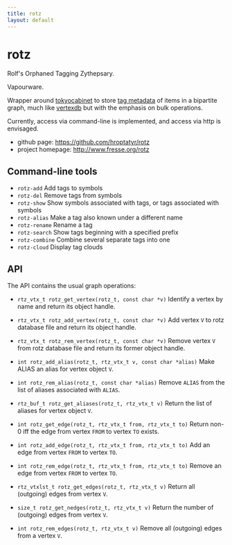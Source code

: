 ```yaml
---
title: rotz
layout: default
---
```


rotz
====

Rolf's Orphaned Tagging Zythepsary.

Vapourware.

Wrapper around [tokyocabinet][1] to store [tag metadata][3] of items in
a bipartite graph, much like [vertexdb][2] but with the emphasis on bulk
operations.

Currently, access via command-line is implemented, and access via http
is envisaged.

+ github page: <https://github.com/hroptatyr/rotz>
+ project homepage: <http://www.fresse.org/rotz>

Command-line tools
------------------

- `rotz-add`  Add tags to symbols
- `rotz-del`  Remove tags from symbols
- `rotz-show` Show symbols associated with tags, or tags associated with symbols
- `rotz-alias` Make a tag also known under a different name
- `rotz-rename` Rename a tag
- `rotz-search` Show tags beginning with a specified prefix
- `rotz-combine` Combine several separate tags into one
- `rotz-cloud` Display tag clouds

API
---

The API contains the usual graph operations:

- `rtz_vtx_t rotz_get_vertex(rotz_t, const char *v)`
  Identify a vertex by name and return its object handle.
- `rtz_vtx_t rotz_add_vertex(rotz_t, const char *v)`
  Add vertex `V` to rotz database file and return its object handle.
- `rtz_vtx_t rotz_rem_vertex(rotz_t, const char *v)`
  Remove vertex `V` from rotz database file and return its former object handle.

- `int rotz_add_alias(rotz_t, rtz_vtx_t v, const char *alias)`
  Make ALIAS an alias for vertex object `V`.
- `int rotz_rem_alias(rotz_t, const char *alias)`
  Remove `ALIAS` from the list of aliases associated with `ALIAS`.
- `rtz_buf_t rotz_get_aliases(rotz_t, rtz_vtx_t v)`
  Return the list of aliases for vertex object `V`.

- `int rotz_get_edge(rotz_t, rtz_vtx_t from, rtz_vtx_t to)`
  Return non-0 iff the edge from vertex `FROM` to vertex `TO` exists.
- `int rotz_add_edge(rotz_t, rtz_vtx_t from, rtz_vtx_t to)`
  Add an edge from vertex `FROM` to vertex `TO`.
- `int rotz_rem_edge(rotz_t, rtz_vtx_t from, rtz_vtx_t to)`
  Remove an edge from vertex `FROM` to vertex `TO`.

- `rtz_vtxlst_t rotz_get_edges(rotz_t, rtz_vtx_t v)`
  Return all (outgoing) edges from vertex `V`.
- `size_t rotz_get_nedges(rotz_t, rtz_vtx_t v)`
  Return the number of (outgoing) edges from vertex `V`.
- `int rotz_rem_edges(rotz_t, rtz_vtx_t v)`
  Remove all (outgoing) edges from a vertex `V`.

  [1]: http://fallabs.com/tokyocabinet/
  [2]: https://github.com/stevedekorte/vertexdb
  [3]: http://en.wikipedia.org/wiki/Tag_%28metadata%29
